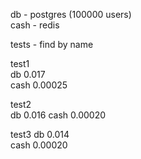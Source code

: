 db - postgres (100000 users)   
cash - redis

tests - find by name

test1   
db 0.017     
cash 0.00025

test2   
db 0.016
cash 0.00020

test3
db 0.014  
cash 0.00020